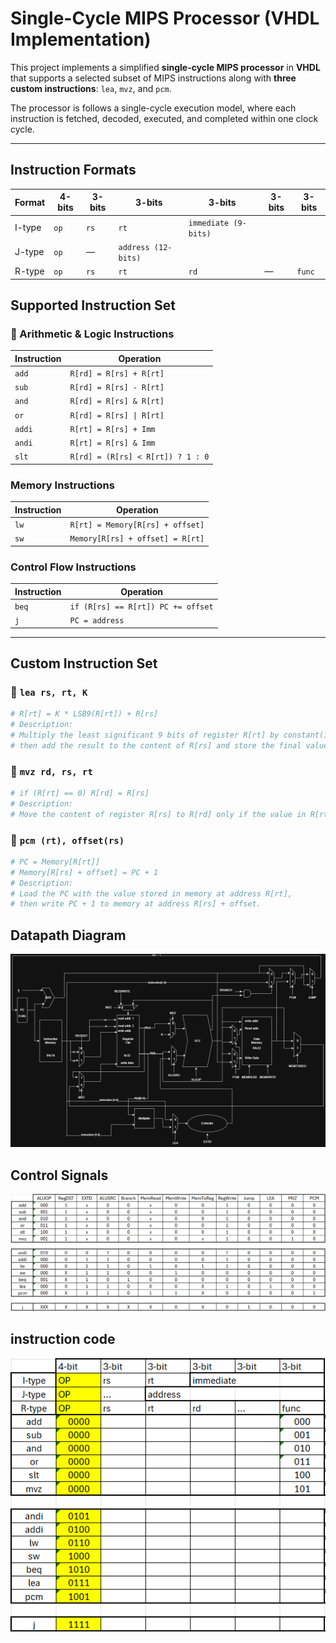 # Single-Cycle MIPS Processor (VHDL Implementation)

This project implements a simplified **single-cycle MIPS processor** in **VHDL** that supports a selected subset of MIPS instructions along with **three custom instructions**: `lea`, `mvz`, and `pcm`.

The processor is follows a single-cycle execution model, where each instruction is fetched, decoded, executed, and completed within one clock cycle.

---
## Instruction Formats
| Format  | 4-bits | 3-bits | 3-bits | 3-bits       | 3-bits       | 3-bits |
|---------|--------|--------|--------|--------------|--------------|--------|
| I-type  | `op`   | `rs`   | `rt`   |               `immediate (9-bits)`   |
| J-type  | `op`   | —      |                    `address (12-bits)`        |
| R-type  | `op`   | `rs`   | `rt`   | `rd`         |  —           | `func` |

## Supported Instruction Set

### 🔹 Arithmetic & Logic Instructions
| Instruction | Operation                          |
|-------------|-------------------------------------|
| `add`       | `R[rd] = R[rs] + R[rt]`            |
| `sub`       | `R[rd] = R[rs] - R[rt]`            |
| `and`       | `R[rd] = R[rs] & R[rt]`            |
| `or`        | `R[rd] = R[rs] \| R[rt]`            |
| `addi`      | `R[rt] = R[rs] + Imm`              |
| `andi`      | `R[rt] = R[rs] & Imm`              |
| `slt`       | `R[rd] = (R[rs] < R[rt]) ? 1 : 0`   |

### Memory Instructions
| Instruction | Operation                           |
|-------------|--------------------------------------|
| `lw`        | `R[rt] = Memory[R[rs] + offset]`    |
| `sw`        | `Memory[R[rs] + offset] = R[rt]`    |

### Control Flow Instructions
| Instruction | Operation                          |
|-------------|-------------------------------------|
| `beq`       | `if (R[rs] == R[rt]) PC += offset` |
| `j`         | `PC = address`                     |

---

## Custom Instruction Set

### 🔸 `lea rs, rt, K`
```mips
# R[rt] = K * LSB9(R[rt]) + R[rs]
# Description:
# Multiply the least significant 9 bits of register R[rt] by constant(immediate) K,
# then add the result to the content of R[rs] and store the final value in R[rt].
```

### 🔸 `mvz rd, rs, rt`
```mips
# if (R[rt] == 0) R[rd] = R[rs]
# Description:
# Move the content of register R[rs] to R[rd] only if the value in R[rt] is zero.
```

### 🔸 `pcm (rt), offset(rs)`
```mips
# PC = Memory[R[rt]]
# Memory[R[rs] + offset] = PC + 1
# Description:
# Load the PC with the value stored in memory at address R[rt],
# then write PC + 1 to memory at address R[rs] + offset.
```
## Datapath Diagram
![Datapath Diagram](./docs/datapath.png)

## Control Signals
![Control Signals](./docs/signals.png)

## instruction code
![instruction code](./docs/instruction_code.png)

